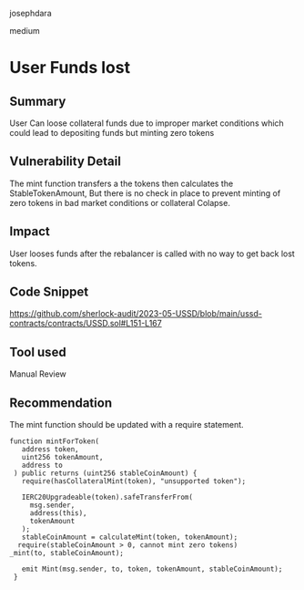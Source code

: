 josephdara

medium

# User Funds lost

## Summary
User Can loose collateral funds due to improper market conditions which could lead to depositing funds but minting zero tokens

## Vulnerability Detail
The mint function transfers a the tokens then calculates the StableTokenAmount, But there is no check in place to prevent minting of zero tokens in bad market conditions or collateral Colapse.

## Impact
User looses funds after the rebalancer is called with no way to get back lost tokens. 
## Code Snippet
https://github.com/sherlock-audit/2023-05-USSD/blob/main/ussd-contracts/contracts/USSD.sol#L151-L167

## Tool used

Manual Review

## Recommendation
The mint function should be updated with a require statement. 
 ```solidity
function mintForToken(
    address token,
    uint256 tokenAmount,
    address to
  ) public returns (uint256 stableCoinAmount) {
    require(hasCollateralMint(token), "unsupported token");

    IERC20Upgradeable(token).safeTransferFrom(
      msg.sender,
      address(this),
      tokenAmount
    );
    stableCoinAmount = calculateMint(token, tokenAmount);
   require(stableCoinAmount > 0, cannot mint zero tokens)
 _mint(to, stableCoinAmount);

    emit Mint(msg.sender, to, token, tokenAmount, stableCoinAmount);
  }
```